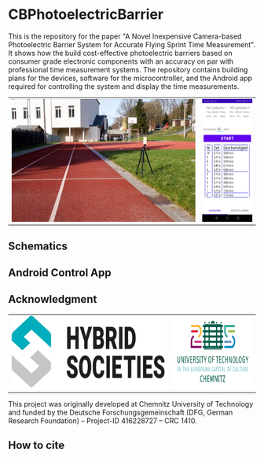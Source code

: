 # CBPhotoelectricBarrier
This is the repository for the paper "A Novel Inexpensive Camera-based Photoelectric Barrier System for Accurate Flying Sprint Time Measurement". It shows how the build cost-effective photoelectric barriers based on consumer grade electronic components with an accuracy on par with professional time measurement systems. The repository contains building plans for the devices, software for the microcontroller, and the Android app required for controlling the system and display the time measurements.

<p>
<table style="margin-left:auto;margion-right=auto">
    <tr>
        <td> <img src="Documentation/PhotoelectricBarrierPlaced.webp" alt="Photoelectric Barrier Placed" height="250px"/> </td>
        <td> <img src="Documentation/ScreenMeasuring.webp" alt="Screenshot of Android App" height="250px"/> </td>
    </tr>
</table>
</p>

## Schematics 


## Android Control App


## Acknowledgment 
<table style="margin-left:auto;margin-right:auto">
    <tr>
        <td><img href="https://hybrid-societies.org/" src="Documentation/Logo_HybridSocieties.webp" height="150p"/></td>
        <td><img href="https://www.tu-chemnitz.de/" src="Documentation/LogoTUChemnitz.webp" height="150p" /></td>
    </tr>
</table>
This project was originally developed at Chemnitz University of Technology and funded by the Deutsche Forschungsgemeinschaft (DFG, German Research Foundation) – Project-ID 416228727 – CRC 1410.


## How to cite



